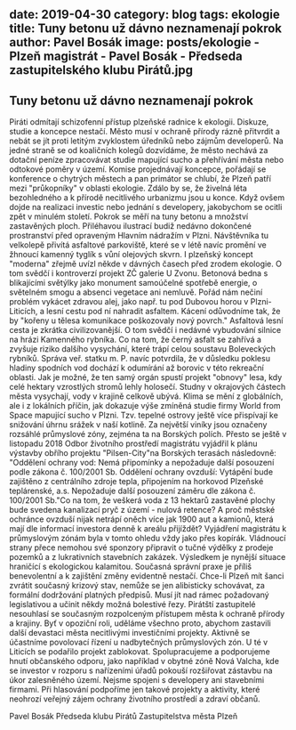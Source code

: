 date: 2019-04-30
category: blog
tags: ekologie
title: Tuny betonu už dávno neznamenají pokrok
author: Pavel Bosák
image: posts/ekologie - Plzeň magistrát - Pavel Bosák - Předseda zastupitelského klubu Pirátů.jpg
---

## Tuny betonu už dávno neznamenají pokrok

Piráti odmítají schizofenní přístup plzeňské radnice k ekologii. Diskuze, studie a koncepce nestačí. Město musí v ochraně přírody rázně přitvrdit a nebát se jít proti letitým zvyklostem úředníků nebo zájmům developerů.
Na jedné straně se od koaličních kolegů dozvídáme, že město nechává za dotační peníze zpracovávat studie mapující sucho a přehřívání města nebo odtokové poměry v území. Komise projednávají koncepce, pořádají se konference o chytrých městech a pan primátor se chlubí, že Plzeň patří mezi "průkopníky" v oblasti ekologie.  Zdálo by se, že živelná léta bezohledného a k přírodě necitlivého urbanizmu jsou u konce.
Když ovšem dojde na realizaci investic nebo jednání s developery, jakobychom se ocitli zpět v minulém století. Pokrok se měří na tuny betonu a množství zastavěných ploch. Přiléhavou ilustrací budiž nedávno dokončené prostranství před opraveným Hlavním nádražím v Plzni. Návštěvníka tu velkolepě přivítá asfaltové parkoviště, které se v létě navíc promění ve žhnoucí kamenný tyglík s vůní olejových skvrn. I plzeňský koncept "moderna" zřejmě uvízl někde v dávných časech před zrodem ekologie. O tom svědčí i kontroverzí projekt ZČ galerie U Zvonu. Betonová bedna s blikajícími světýlky jako monument samoúčelné spotřebě energie, o světelném smogu a absenci vegetace ani nemluvě.
Pořád nám nečiní problém vykácet zdravou alej, jako např. tu pod Dubovou horou v Plzni-Liticích, a lesní cestu pod ní nahradit asfaltem. Kácení odůvodníme tak, že by "kořeny u tělesa komunikace poškozovaly nový povrch." Asfaltová lesní cesta je zkrátka civilizovanější. O tom svědčí i nedávné vybudování silnice na hrázi Kamenného rybníka. Co na tom, že černý asfalt se zahřívá a zvyšuje riziko dalšího vysychání, které trápí celou soustavu Boleveckých rybníků. Správa veř. statku m. P. navíc potvrdila, že v důsledku poklesu hladiny spodních vod dochází k odumírání až borovic v této rekreační oblasti. Jak je možné, že ten samý orgán spustí projekt "obnovy" lesa, kdy celé hektary vzrostlých stromů lehly holosečí.
Studny v okrajových částech města vysychají, vody v krajině celkově ubývá. Klima se mění z globálních, ale i z lokálních příčin, jak dokazuje výše zmíněná studie firmy World from Space mapující sucho v Plzni. Tzv. tepelné ostrovy ještě více přispívají ke snižování úhrnu srážek v naší kotlině. Za největší viníky jsou označeny rozsáhlé průmyslové zóny, zejména ta na Borských polích. Přesto se ještě v listopadu 2018 Odbor životního prostředí magistrátu vyjádřil k plánu výstavby obřího projektu "Pilsen-City"na Borských terasách následovně: "Oddělení ochrany vod: Nemá připomínky a nepožaduje další posouzení podle zákona č. 100/2001 Sb. Oddělení ochrany ovzduší: Vytápění bude zajištěno z centrálního zdroje tepla, připojením na horkovod Plzeňské teplárenské, a.s. Nepožaduje další posouzení záměru dle zákona č. 100/2001 Sb."Co na tom, že veškerá voda z 13 hektarů zastavěné plochy bude svedena kanalizací pryč z území - nulová retence? A proč městské ochránce ovzduší nijak netrápí oněch více jak 1900 aut a kamionů, která mají dle informací investora denně k areálu přijíždět? 
Vyjádření magistrátu k průmyslovým zónám byla v tomto ohledu vždy jako přes kopírák. Vládnoucí strany přece nemohou své sponzory připravit o tučné výdělky z prodeje pozemků a z lukrativních stavebních zakázek. Výsledkem je nynější situace hraničící s ekologickou kalamitou. Současná správní praxe je příliš benevolentní a k zajištění změny evidentně nestačí. Chce-li Plzeň mít šanci zvrátit současný krizový stav, nemůže se jen alibisticky schovávat, za formální dodržování platných předpisů. Musí jít nad rámec požadovaný legislativou a učinit někdy možná bolestivé řezy.
Pirátští zastupitelé nesouhlasí se současným rozpolceným přístupem města k ochraně přírody a krajiny. Byť v opoziční roli, uděláme všechno proto, abychom zastavili další devastaci města necitlivými investičními projekty. Aktivně se účastníme povolovací řízení u nadbytečných průmyslových zón. U té v Liticích se podařilo projekt zablokovat. Spolupracujeme a podporujeme hnutí občanského odporu, jako například v obytné zóně Nová Valcha, kde se investor v rozporu s nařízeními úřadů pokouší rozšiřovat zástavbu na úkor zalesněného území. Nejsme spojeni s developery ani stavebními firmami. Při hlasování podpoříme jen takové projekty a aktivity, které neohrozí veřejný zájem ochrany životního prostředí a zdraví občanů.

Pavel Bosák
Předseda klubu Pirátů Zastupitelstva města Plzeň
